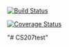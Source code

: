[![Build Status](https://travis-ci.org/dsondak/cs207testing.svg?branch=master)](https://travis-ci.org/matthieumeeus/CS207test)

[![Coverage Status](https://codecov.io/gh/dsondak/cs207testing/branch/master/graph/badge.svg)](https://codecov.io/gh/matthieumeeus/CS207test/branch/master)

"# CS207test" 
